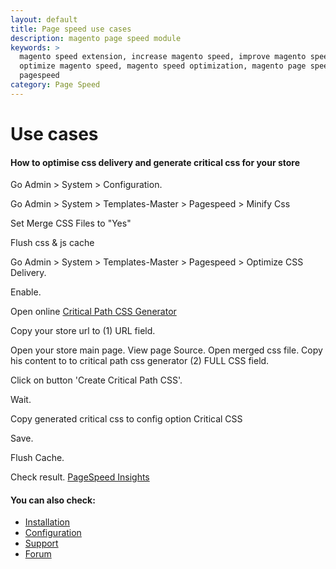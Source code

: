 ```yaml
---
layout: default
title: Page speed use cases
description: magento page speed module
keywords: >
  magento speed extension, increase magento speed, improve magento speed,
  optimize magento speed, magento speed optimization, magento page speed module,
  pagespeed
category: Page Speed
---
```



# Use cases

#### How to optimise css delivery and generate critical css for your store

Go Admin > System > Configuration.

Go Admin > System > Templates-Master > Pagespeed > Minify Css

Set Merge CSS Files to "Yes"

Flush css & js cache

Go Admin > System > Templates-Master > Pagespeed > Optimize CSS Delivery.

Enable.

Open online [Critical Path CSS Generator](https://jonassebastianohlsson.com/criticalpathcssgenerator/)

Copy your store url to (1) URL field.

Open your store main page. View page Source. Open merged css file. Copy his content to
to critical path css generator (2) FULL CSS field.

Click on button 'Create Critical Path CSS'.

Wait.

Copy generated critical css to config option Critical CSS

Save.

Flush Cache.

Check result. [PageSpeed Insights](https://developers.google.com/speed/pagespeed/insights/?url=)


#### You can also check:

*   [Installation](../installation/)
*   [Configuration](../configuration/)
*   [Support](https://swissuplabs.com/contacts/)
*   [Forum](https://swissuplabs.com/magento-forum/)